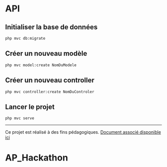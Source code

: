# API

## Initialiser la base de données

```shell
php mvc db:migrate
```

## Créer un nouveau modèle

```shell
php mvc model:create NomDuModele
```

## Créer un nouveau controller

```shell
php mvc controller:create NomDuControler
```

## Lancer le projet

```shell
php mvc serve
```



---

Ce projet est réalisé à des fins pédagogiques. [Document associé disponible ici](https://cours.brosseau.ovh/tp/php/mvc/tp1.html)
# AP_Hackathon
